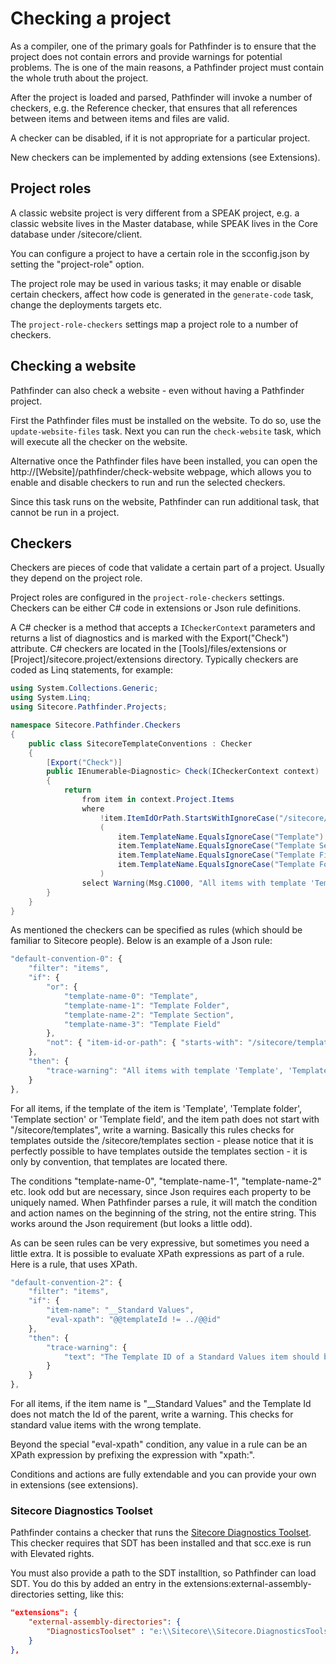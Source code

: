 # Checking a project
As a compiler, one of the primary goals for Pathfinder is to ensure that the project does not contain errors and provide warnings for 
potential problems. The is one of the main reasons, a Pathfinder project must contain the whole truth about the project.

After the project is loaded and parsed, Pathfinder will invoke a number of checkers, e.g. the Reference checker, that ensures that all
references between items and between items and files are valid.

A checker can be disabled, if it is not appropriate for a particular project.

New checkers can be implemented by adding extensions (see Extensions).

## Project roles
A classic website project is very different from a SPEAK project, e.g. a classic website lives in the Master database, while SPEAK lives
in the Core database under /sitecore/client.

You can configure a project to have a certain role in the scconfig.json by setting the "project-role" option.

The project role may be used in various tasks; it may enable or disable certain checkers, affect how code is generated
in the `generate-code` task, change the deployments targets etc.

The `project-role-checkers` settings map a project role to a number of checkers.

## Checking a website
Pathfinder can also check a website - even without having a Pathfinder project. 

First the Pathfinder files must be installed on the website. To do so, use the `update-website-files` task. Next you can run the `check-website` task,
which will execute all the checker on the website.

Alternative once the Pathfinder files have been installed, you can open the http://[Website]/pathfinder/check-website webpage, which allows you to 
enable and disable checkers to run and run the selected checkers.

Since this task runs on the website, Pathfinder can run additional task, that cannot be run in a project.

## Checkers
Checkers are pieces of code that validate a certain part of a project. Usually they depend on the project role. 

Project roles are configured in the `project-role-checkers` settings. Checkers can be either C# code in extensions or Json rule definitions.

A C# checker is a method that accepts a `ICheckerContext` parameters and returns a list of diagnostics and is marked with the Export("Check") 
attribute. C# checkers are located in the [Tools]/files/extensions or [Project]/sitecore.project/extensions directory. Typically 
checkers are coded as Linq statements, for example:

```cs
using System.Collections.Generic;
using System.Linq;
using Sitecore.Pathfinder.Projects;

namespace Sitecore.Pathfinder.Checkers
{
    public class SitecoreTemplateConventions : Checker
    {
        [Export("Check")]
        public IEnumerable<Diagnostic> Check(ICheckerContext context)
        {
            return 
                from item in context.Project.Items
                where 
                    !item.ItemIdOrPath.StartsWithIgnoreCase("/sitecore/templates/") &&
                    (
                        item.TemplateName.EqualsIgnoreCase("Template") ||
                        item.TemplateName.EqualsIgnoreCase("Template Section") ||
                        item.TemplateName.EqualsIgnoreCase("Template Field") ||
                        item.TemplateName.EqualsIgnoreCase("Template Folder")
                    )
                select Warning(Msg.C1000, "All items with template 'Template', 'Template section', 'Template field' and 'Template folder' should be located in the '/sitecore/templates' section. To fix, move the template into the '/sitecore/templates' section", TraceHelper.GetTextNode(item));
        }
    }
}
```

As mentioned the checkers can be specified as rules (which should be familiar to Sitecore people). Below is an example of a Json rule:

```js
"default-convention-0": {
    "filter": "items",
    "if": {
        "or": {
            "template-name-0": "Template",
            "template-name-1": "Template Folder",
            "template-name-2": "Template Section",
            "template-name-3": "Template Field" 
        },
        "not": { "item-id-or-path": { "starts-with": "/sitecore/templates/" } }
    },
    "then": {
        "trace-warning": "All items with template 'Template', 'Template section', 'Template field' and 'Template folder' should be located in the '/sitecore/templates' section. To fix, move the template into the '/sitecore/templates' section"
    }
},
```

For all items, if the template of the item is 'Template', 'Template folder', 'Template section' or 'Template field', and the item path does not 
start with "/sitecore/templates", write a warning. Basically this rules checks for templates outside the /sitecore/templates section - please notice
that it is perfectly possible to have templates outside the templates section - it is only by convention, that templates are located there.

The conditions "template-name-0", "template-name-1", "template-name-2" etc. look odd but are necessary, since Json requires each property to be 
uniquely named. When Pathfinder parses a rule, it will match the condition and action names on the beginning of the string, not the entire string. 
This works around the Json requirement (but looks a little odd).

As can be seen rules can be very expressive, but sometimes you need a little extra. It is possible to evaluate XPath expressions as part of 
a rule. Here is a rule, that uses XPath.

```js
"default-convention-2": {
    "filter": "items",
    "if": {
        "item-name": "__Standard Values",
        "eval-xpath": "@@templateId != ../@@id"
    },
    "then": {
        "trace-warning": {
            "text": "The Template ID of a Standard Values item should be match the ID of the parent item. To fix, moved the Standard Values item under the correct template"
        }
    }
},
```

For all items, if the item name is "__Standard Values" and the Template Id does not match the Id of the parent, write a warning. This checks for
standard value items with the wrong template.

Beyond the special "eval-xpath" condition, any value in a rule can be an XPath expression by prefixing the expression with "xpath:".

Conditions and actions are fully extendable and you can provide your own in extensions (see extensions).
             
### Sitecore Diagnostics Toolset
Pathfinder contains a checker that runs the [Sitecore Diagnostics Toolset](https://marketplace.sitecore.net/en/Modules/S/Sitecore_Diagnostics_Toolset.aspx).
This checker requires that SDT has been installed and that scc.exe is run with Elevated rights.

You must also provide a path to the SDT installtion, so Pathfinder can load SDT. You do this by added an entry in the extensions:external-assembly-directories 
setting, like this:

```json
"extensions": {
    "external-assembly-directories": {
        "DiagnosticsToolset" : "e:\\Sitecore\\Sitecore.DiagnosticsToolset"
    }
},  
```